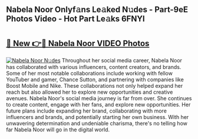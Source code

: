 ## Nabela Noor Onlyf𝚊ns Le𝚊ked N𝚞des - Part-9eE Photos Video - Hot Part Le𝚊ks 6FNYI

# <h2><a href="http://ac30850.deff.icu/?id=Nabela+Noor">🔗 New 👉🔴 Nabela Noor VIDEO Photos</a></h2>

[![Nabela Noor N𝚞des](https://i.imgur.com/rIISA9y.gif)](http://ac30850.deff.icu/?id=Nabela+Noor)
Throughout her social media career, Nabela Noor has collaborated with various influencers, content creators, and brands. Some of her most notable collaborations include working with fellow YouTuber and gamer, Chance Sutton, and partnering with companies like Boost Mobile and Nike. These collaborations not only helped expand her reach but also allowed her to explore new opportunities and creative avenues. Nabela Noor's social media journey is far from over. She continues to create content, engage with her fans, and explore new opportunities. Her future plans include expanding her brand, collaborating with more influencers and brands, and potentially starting her own business. With her unwavering determination and undeniable charisma, there's no telling how far Nabela Noor will go in the digital world.
